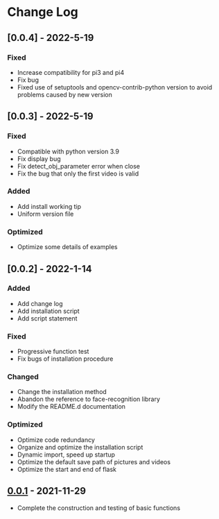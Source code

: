 # Change Log 

## [0.0.4] - 2022-5-19

### Fixed
- Increase compatibility for pi3 and pi4
- Fix bug
- Fixed use of setuptools and opencv-contrib-python version to avoid problems caused by new version


## [0.0.3] - 2022-5-19

### Fixed
- Compatible with python version 3.9
- Fix display bug
- Fix detect_obj_parameter error when close
- Fix the bug that only the first video is valid

### Added
- Add install working tip
- Uniform version file

### Optimized
- Optimize some details of examples


## [0.0.2] - 2022-1-14

### Added
- Add change log
- Add installation script
- Add script statement

### Fixed
- Progressive function test
- Fix bugs of installation procedure

### Changed
- Change the installation method
- Abandon the reference to face-recognition library
- Modify the README.d documentation 

### Optimized
- Optimize code redundancy
- Organize and optimize the installation script
- Dynamic import, speed up startup
- Optimize the default save path of pictures and videos
- Optimize the start and end of flask

## [0.0.1] - 2021-11-29 
- Complete the construction and testing of basic functions


[Unreleased]: https://github.com/sunfounder/vilib
[0.0.1]: https://github.com/sunfounder/vilib/tree/0.0.1

